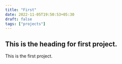 ```yaml
---
title: "First"
date: 2022-11-05T19:50:53+05:30
draft: false
tags: ["projects"]
---
```


## This is the heading for first project.

This is the first project.